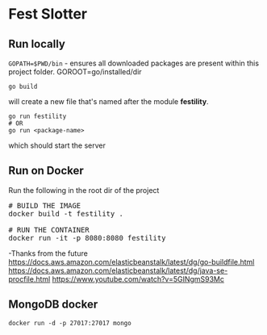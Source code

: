 Fest Slotter
=

## Run locally
`GOPATH=$PWD/bin` - ensures all downloaded packages are present within this project folder.
GOROOT=go/installed/dir

```
go build
```
will create a new file that's named after the module **festility**.


```
go run festility
# OR
go run <package-name>
```
which should start the server

## Run on Docker
Run the following in the root dir of the project
<pre>
# BUILD THE IMAGE
docker build -t festility .

# RUN THE CONTAINER
docker run -it -p 8080:8080 festility
</pre>

-Thanks from the future
https://docs.aws.amazon.com/elasticbeanstalk/latest/dg/go-buildfile.html
https://docs.aws.amazon.com/elasticbeanstalk/latest/dg/java-se-procfile.html
https://www.youtube.com/watch?v=5GINgmS93Mc

## MongoDB docker
```
docker run -d -p 27017:27017 mongo
```
